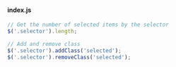 #### index.js
```javascript
// Get the number of selected items by the selector
$('.selector').length;

// Add and remove class
$('.selector').addClass('selected');
$('.selector').removeClass('selected');
```
